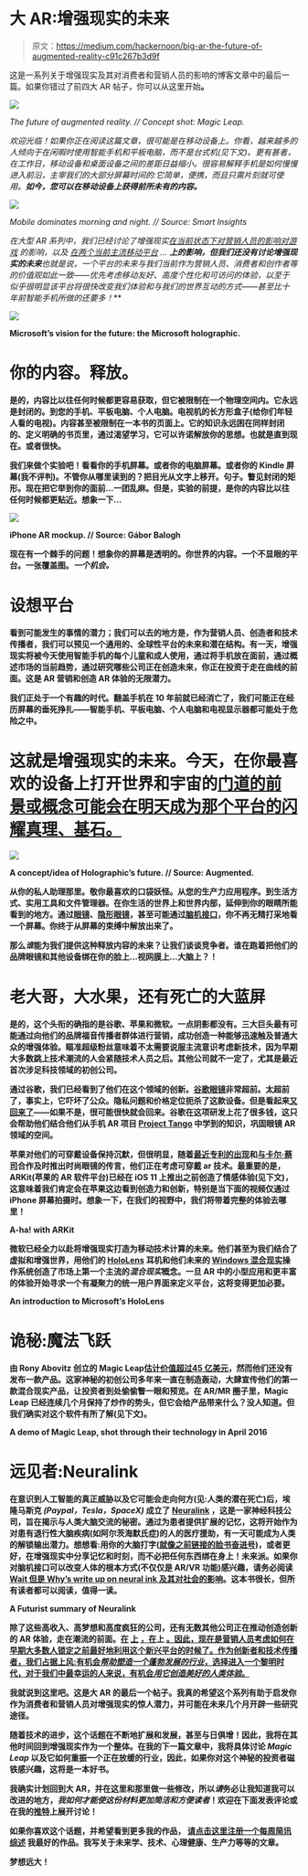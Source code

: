 # 大 AR:增强现实的未来

> 原文：<https://medium.com/hackernoon/big-ar-the-future-of-augmented-reality-c91c267b3d9f>

这是一系列关于增强现实及其对消费者和营销人员的影响的博客文章中的最后一篇。如果你错过了前四大 AR 帖子，你可以从这里开始[](/@kevinmise/big-ar-the-current-state-of-augmented-reality-1b74aee50691)****。****

*![](img/468684882619e0a492c3887b518e6ff7.png)*

*The future of augmented reality. // Concept shot: Magic Leap.*

*欢迎光临！如果你正在阅读这篇文章，很可能是在移动设备上。你看，越来越多的人倾向于在闲暇时使用智能手机和平板电脑，而不是台式机(见下文)。更有甚者，在工作日，移动设备和桌面设备之间的差距日益缩小。很容易解释手机是如何慢慢进入前沿，主宰我们的大部分屏幕时间的:*它简单，便携，而且只需片刻就可使用*。**如今，您可以在移动设备上获得前所未有的内容。***

*![](img/c494b4f9618d585a3f323f5a351a118b.png)*

*Mobile dominates morning and night. // Source: Smart Insights*

*在大型 AR 系列中，我们已经讨论了增强现实*[*在当前状态下对营销人员的影响*](/@kevinmise/big-ar-augmented-reality-and-marketing-24a37f87a1e0)*[*对游戏*](/@kevinmise/big-ar-gaming-marketing-and-you-8d8575fbfc3c) *的影响，以及* [*在两个当前主流移动平台*](https://hackernoon.com/big-ar-android-vs-ios-3a683579eec8) … **上的影响，但我们还没有讨论增强现实的未来**也就是说，一个平台的未来与我们当前作为营销人员、消费者和创作者等的价值观如此一致——优先考虑移动友好、高度个性化和可访问的体验，以至于似乎很明显该平台将很快改变我们体验和与我们的世界互动的方式——甚至比十年前智能手机所做的还要多！***

**![](img/e1c6a8d30bbe872e05492cf42182098a.png)**

**Microsoft’s vision for the future: the Microsoft holographic.**

# ****你的内容。释放。****

**是的，内容比以往任何时候都更容易获取，但它被限制在一个物理空间内。它永远是封闭的。到您的手机、平板电脑、个人电脑。电视机的长方形盒子(给你们年轻人看的电视)。内容甚至被限制在一本书的页面上。它的知识永远困在同样封闭的、定义明确的书页里，通过渴望学习，它可以许诺解放你的思想。**也就是直到现在。或者很快。****

**我们来做个实验吧！看看你的手机屏幕。或者你的电脑屏幕。或者你的 Kindle 屏幕(我不评判)。不管你从哪里读到的？把目光从文字上移开。句子。瞥见封闭的矩形。现在把它举到你的面前…一团乱麻。但是，实验的前提，是你的内容比以往任何时候都更贴近。想象一下…**

**![](img/3a8418762eca92934494b84dd6d45d7a.png)**

**iPhone AR mockup. // Source: Gábor Balogh**

**现在有一个棘手的问题！想象你的屏幕是透明的。你世界的内容。一个不显眼的平台。一张覆盖图。*一个机会。***

# ****设想平台****

**看到可能发生的事情的潜力；我们可以去的地方是，作为营销人员、创造者和技术传播者，我们可以预见一个通用的、全球性平台的未来和潜在结构。有一天，增强现实将被今天使用智能手机的每个儿童和成人使用，通过将手机放在面前，通过概述市场的当前趋势，通过研究哪些公司正在创造未来，你正在投资于走在曲线的前面。这是 AR 营销和创造 AR 体验的无限潜力。**

**我们正处于一个有趣的时代。翻盖手机在 10 年前就已经消亡了，我们可能正在经历屏幕的垂死挣扎——智能手机、平板电脑、个人电脑和电视显示器都可能处于危险之中。**

# **这就是增强现实的未来。今天，在你最喜欢的设备上打开世界和宇宙的[门道的前景或概念可能会在明天成为那个平台的闪耀真理、基石。](https://www.youtube.com/watch?v=371ZQW_Yzck)**

**![](img/c66b230778ffb8f0885e577729062e14.png)**

**A concept/idea of Holographic’s future. // Source: Augmented.**

**从你的私人助理那里。敬你最喜欢的口袋妖怪。从您的生产力应用程序。到生活方式、实用工具和文件管理器。在你生活的世界上和世界内部，延伸到你的眼睛所能看到的地方。通过[眼镜](https://en.wikipedia.org/wiki/Google_Glass)、[隐形眼镜](https://www.cnet.com/news/sony-patents-contact-lens-that-records-what-you-see/)，甚至可能通过[脑机接口](https://techcrunch.com/2017/04/19/facebook-brain-interface/)，你不再无精打采地看一个屏幕。你终于从屏幕的束缚中解放出来了。**

**那么*谁*能为我们提供这种释放内容的未来？让我们谈谈竞争者。谁在跑着把他们的品牌眼镜和其他设备绑在你的脸上…视网膜上…大脑上？！**

# **老大哥，大水果，还有死亡的大蓝屏**

**是的，这个头衔的确指的是谷歌、苹果和微软。一点阴影都没有。三大巨头最有可能通过向他们的品牌福音传播者群体进行营销，成功创造一种能够迅速触及普通大众的增强体验。瞄准超级粉丝意味着不太需要说服主流意识考虑新技术，因为早期大多数跳上技术潮流的人会紧随技术人员之后。其他公司就不一定了，尤其是最近首次涉足科技领域的初创公司。**

**通过谷歌，我们已经看到了他们在这个领域的创新。[谷歌眼镜](https://en.wikipedia.org/wiki/Google_Glass)非常超前。太超前了，事实上，它吓坏了公众。隐私问题和价格定位扼杀了这款设备。但是看起来[又回来了](http://www.independent.co.uk/life-style/gadgets-and-tech/news/google-glass-2017-update-return-glasses-augmented-reality-tech-a7803546.html)——如果不是，很可能很快就会回来。谷歌在这项研发上花了很多钱，这只会帮助他们结合他们从手机 AR 项目 [Project Tango](https://get.google.com/tango/) 中学到的知识，巩固眼镜 AR 领域的空间。**

**苹果对他们的可穿戴设备保持沉默，但很明显，随着[最近专利的出现](http://mashable.com/2017/07/27/apple-ar-glasses-patent/#y4xVyBjxlmql)和[与卡尔·蔡司](https://thenextweb.com/apple/2017/01/10/apple-might-be-working-on-ar-glasses-with-carl-zeiss/#.tnw_IT9Kihsd)合作及时推出时尚眼镜的传言，他们正在考虑可穿戴 ar 技术。最重要的是，ARKit(苹果的 AR 软件平台)已经在 iOS 11 上推出之前创造了情感体验(见下文)，这意味着我们肯定会在苹果这边看到创造力和创新，特别是当下面的视频仅通过 iPhone 屏幕拍摄时。想象一下，在我们的视野中，我们将带着完整的体验去哪里！**

**A-ha! with ARKit**

**微软已经全力以赴将增强现实打造为移动技术计算的未来。他们甚至为我们结合了虚拟和增强世界，用他们的 [HoloLens](https://en.wikipedia.org/wiki/Microsoft_HoloLens) 耳机和他们未来的 [Windows 混合现实](https://en.wikipedia.org/wiki/Windows_Mixed_Reality)操作系统创造了市场上第一个主流的*混合现实*概念。一旦 AR 中的小型应用和更丰富的体验开始寻求一个有凝聚力的统一用户界面来定义平台，这将变得更加必要。**

**An introduction to Microsoft’s HoloLens**

# ****诡秘:魔法飞跃****

**由 Rony Abovitz 创立的 Magic Leap[估计价值超过](https://www.magicleap.com/)[45 亿美元](https://www.forbes.com/sites/davidewalt/2016/11/02/inside-magic-leap-the-secretive-4-5-billion-startup-changing-computing-forever/#78b9632e4223)，然而他们还没有发布一款产品。这家神秘的初创公司多年来一直在制造轰动，大肆宣传他们的第一款混合现实产品，让投资者到处偷偷瞥一眼和预览。在 AR/MR 圈子里，Magic Leap 已经连续几个月保持了炒作的势头，但它会给产品带来什么？没人知道。但我们确实对这个软件有所了解(见下文)。**

**A demo of Magic Leap, shot through their technology in April 2016**

# ****远见者:Neuralink****

**在意识到人工智能的真正威胁以及它可能会走向何方(见:人类的潜在死亡)后，埃隆马斯克 *(Paypal，Tesla，SpaceX)* 成立了 [Neuralink](https://en.wikipedia.org/wiki/Neuralink) ，这是一家神经科技公司，旨在揭示与人类大脑交流的秘密。通过为患者提供扩展的记忆，这将开始作为对患有退行性大脑疾病(如阿尔茨海默氏症)的人的医疗援助，有一天可能成为人类的解锁输出潜力。想想看:用你的大脑打字([就像之前链接的脸书奋进号](https://techcrunch.com/2017/04/19/facebook-brain-interface/))，或者更好，在增强现实中分享记忆和时刻，而不必把任何东西绑在身上！未来派。如果你对脑机接口可以改变人体的根本方式(不仅仅是 AR/VR 功能)感兴趣，请务必阅读 [Wait 但是 Why’s write up on neural ink 及其对社会的影响](https://waitbutwhy.com/2017/04/neuralink.html)。这本书很长，但所有读者都可以阅读，值得一读。**

**A Futurist summary of Neuralink**

**除了这些高收入、高梦想和高度疯狂的公司，还有无数其他公司正在推动创造创新的 AR 体验，走在潮流的前面。[在](https://www.google.ca/url?sa=t&rct=j&q=&esrc=s&source=web&cd=3&cad=rja&uact=8&ved=0ahUKEwjZm8v0ocnVAhUi5YMKHSaoBbkQqUMIQjAC&url=https%3A%2F%2Fmybroadband.co.za%2Fnews%2Fgadgets%2F223674-neurable-creates-first-brain-computer-interface-for-htc-vive.html&usg=AFQjCNE-Ihez7NjEzwe2BR7HOIgBecduVw) [上](https://www.google.ca/url?sa=t&rct=j&q=&esrc=s&source=newssearch&cd=9&cad=rja&uact=8&ved=0ahUKEwipzsf_ocnVAhUM_IMKHaSYBcUQqQIIRigAMAg&url=http%3A%2F%2Fgameranx.com%2Fupdates%2Fid%2F114738%2Farticle%2Faugmented-reality-app-hidden-secrets-heading-to-kickstarter%2F&usg=AFQjCNGR3iJnNKhmU4t9gd8Oz2NlJZ0MeQ) [，在](https://www.google.ca/url?sa=t&rct=j&q=&esrc=s&source=newssearch&cd=5&cad=rja&uact=8&ved=0ahUKEwipzsf_ocnVAhUM_IMKHaSYBcUQqQIINigAMAQ&url=https%3A%2F%2Fwww.wired.com%2Fstory%2Fdisneys-magic-bench-fixes-ars-biggest-blind-spot%2F&usg=AFQjCNEsEyWsIsl2-8jMi6qrI57DDDKK_Q)上 [。因此，现在是营销人员考虑如何在早期大多数人锁定之前最好地利用这个新兴平台的时候了。作为创新者和技术传播者，我们占据上风:有机会*帮助塑造一个蓬勃发展的行业*，选择进入一个黎明时代，对于我们中最幸运的人来说，有机会*用它创造美好的人类体验*。](https://www.google.ca/url?sa=t&rct=j&q=&esrc=s&source=newssearch&cd=4&cad=rja&uact=8&ved=0ahUKEwipzsf_ocnVAhUM_IMKHaSYBcUQqQIIMSgAMAM&url=https%3A%2F%2F9to5mac.com%2F2017%2F08%2F07%2Faugmented-reality-car-maintenance-genesis%2F&usg=AFQjCNGopqsjm4QN_k93W7xV6J-o251KcQ)**

**我就说到这里吧。这是大 AR 的最后一个帖子。我真的希望这个系列有助于启发你作为消费者和营销人员对增强现实的惊人潜力，并可能在未来几个月开辟一些研究途径。**

**随着技术的进步，这个话题在不断地扩展和发展，甚至与日俱增！因此，我将在其他时间回到增强现实作为一个整体。在我的下一篇文章中，我将具体讨论 *Magic Leap* 以及它如何重振一个正在放缓的行业，因此，如果你对这个神秘的投资者磁铁感兴趣，这将是一本好书。**

**我确实计划回到大 AR，并在这里和那里做一些修改，所以*请*务必让我知道我可以改进的地方，*我如何才能使这份材料更加简洁和方便读者*！欢迎在下面发表评论或在我的[推特](http://twitter.com/kevinmise)上展开讨论！**

****如果你喜欢这个话题，并希望看到更多我的作品，** [**请点击这里注册一个每周简讯综述**](http://bit.ly/kevinmise) **我最好的作品。我写关于未来学、技术、心理健康、生产力等等的文章。****

**梦想远大！**